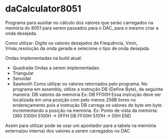 # daCalculator8051
Programa para auxiliar no cálculo dos valores que serão carregados na memória do 8051 para serem passados para o DAC, para o mesmo
criar a onda desejada.

Como utilizar:
  Digite os valores desejados de Frequência, Vmin, Vmáx,resolução da onda gerada e selecione o tipo de onda desejada.
  
Ondas implementadas na build atual:
  - Quadrada
Ondas a serem implementadas:
  - Triangular
  - Senoidal
  - Sawtooth
Como utilizar os valores retornados pelo programa:
  No programa em assembly, utilize a instrução DB (Define Byte), da seguinte maneira: DB valores da memória
  Ex: DB FF00H
  Essa instrução deve ser localizada em uma posição com pelo menos 256B livres no endereçamento pois a instrução DB carrega os
  valores de byte em byte incrementando a posição na memória.
  Ex:                 Ponto de vista da memória:
      ORG 5100H        5100H -> 0FFH
        DB FF00H       5101H -> 00H
      END
      
  Assim para utilizar pode se usar um apontador para a tabela na memória externa(ou interna) dos valores a serem carregados no DAC
      

